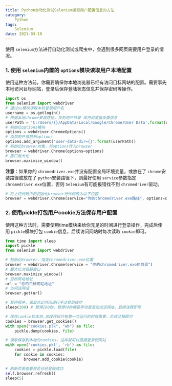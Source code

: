 ```yaml
---
title: Python自动化测试Selenium读取用户配置信息的方法
category: 
    Python
tags:
    Selenium
date: 2021-03-18
---
```

使用 `selenium`方法进行自动化测试或爬虫中，会遇到很多网页需要用户登录的情况。

### 1. 使用 `selenium`内置的 `options`模块读取用户本地配置

使用这种方法前，你需要确保你本地浏览器已经有访问目标网站的配置。需要事先本地访问目标网站，登录后保存登陆状态信息并保存密码等操作。

```python
import os
from selenium import webdriver
# 通过os模块读取本机登录用户名
username = os.getlogin()
# 根据本地chrome安装路径，找到用户目录 保持浏览器设置信息
userPath = 'C:/Users/{}/AppData/Local/Google/Chrome/User Data'.format(username)
# 初始化options模块
options = webdriver.ChromeOptions()
# 添加用户信息到options
options.add_argument('user-data-dir={}'.format(userPath))
# 初始化browser对象，将options传入browser
browser = webdriver.Chrome(options=options)
# 窗口最大化
browser.maximize_window()
```

**注意**：如果你的 `chromedriver.exe`并没有配置全局环境变量，或放在了 `chrome`安装路径或放在了 `python`安装路径下，则最好使用 `service`参数指定 `chromedriver.exe`位置，否则 `Selenium`有可能报错找不到 `chromedriver`驱动。

```python
# 将上述代码中的初始化browser行代码改为以下内容
browser = webdriver.Chrome(service="你的chromedriver.exe路径", options=options)
```

### 2. 使用pickle打包用户cookie方法保存用户配置

使用这种方法时，需要使用time模块来给你充足的时间进行登录操作，完成后使用 `pickle`模块打包 `cookie`信息，后续访问网站时每次读取 `cookie`即可。

```python
from time import sleep
import pickle
from selenium import webdriver

# 初始化browser，指定chromedriver.exe位置
browser = webdriver.Chrome(service = "你的chromedriver.exe的目录")
# 最大化浏览器窗口
browser.maximize_window()
# 目标网站地址
url = "你的目标网站地址"
# 访问该网站
browser.get(url)

# 暂停程序，保留充足时间进行手动登录操作
sleep(200) # 暂停200秒，暂停时你需要手动登录完成该网站，后续注释即可

# 保存cookie到本地,这段代码只有第一次运行的时候需要，后续注释即可
cookies = browser.get_cookies()
with open("cookies.plk", "wb") as file:
    pickle.dump(cookies, file)

# 读取保存到本地的cookies，这样就可以直接登录到网站
with open('cookies.pkl', 'rb') as file:
    cookies = pickle.load(file)
    for cookie in cookies:
        browser.add_cookie(cookie)

# 刷新页面查看是否已经登陆成功
self.browser.refresh()
sleep(5)
```
